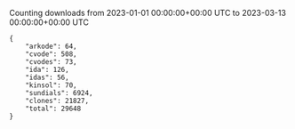 
Counting downloads from 2023-01-01 00:00:00+00:00 UTC to 2023-03-13 00:00:00+00:00 UTC

```
{
    "arkode": 64,
    "cvode": 508,
    "cvodes": 73,
    "ida": 126,
    "idas": 56,
    "kinsol": 70,
    "sundials": 6924,
    "clones": 21827,
    "total": 29648
}
```

